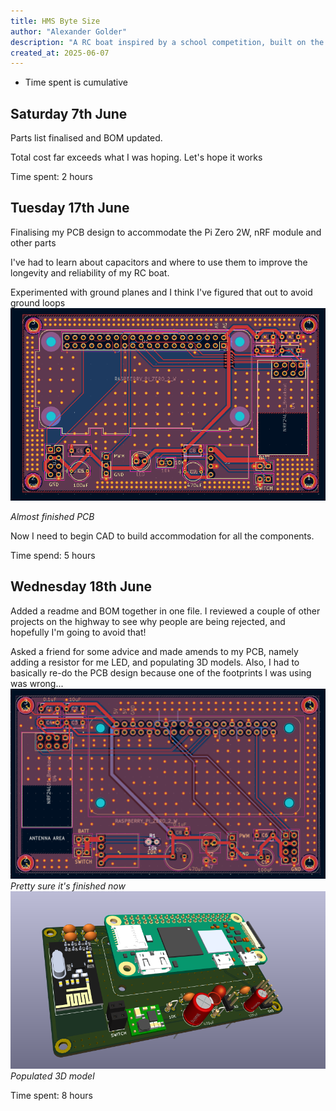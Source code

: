 ```yaml
---
title: HMS Byte Size
author: "Alexander Golder"
description: "A RC boat inspired by a school competition, built on the Raspberry Pi platform"
created_at: 2025-06-07
---
```

- Time spent is cumulative 

## Saturday 7th June
Parts list finalised and BOM updated.

Total cost far exceeds what I was hoping. Let's hope it works

Time spent: 2 hours


## Tuesday 17th June
Finalising my PCB design to accommodate the Pi Zero 2W, nRF module and other parts

I've had to learn about capacitors and where to use them to improve the longevity and reliability of my RC boat. 

Experimented with ground planes and I think I've figured that out to avoid ground loops
![PCB View](/img/pcb.png)

_Almost finished PCB_

Now I need to begin CAD to build accommodation for all the components.

Time spend: 5 hours

## Wednesday 18th June
Added a readme and BOM together in one file. I reviewed a couple of other projects on the highway to see why people are being rejected, and hopefully I'm going to avoid that!

Asked a friend for some advice and made amends to my PCB, namely adding a resistor for me LED, and populating 3D models. Also, I had to basically re-do the PCB design because one of the footprints I was using was wrong...
![PCB View](/img/pcb1806.png)
_Pretty sure it's finished now_
![3dview](/img/3dview1806.png)
_Populated 3D model_

Time spent: 8 hours

